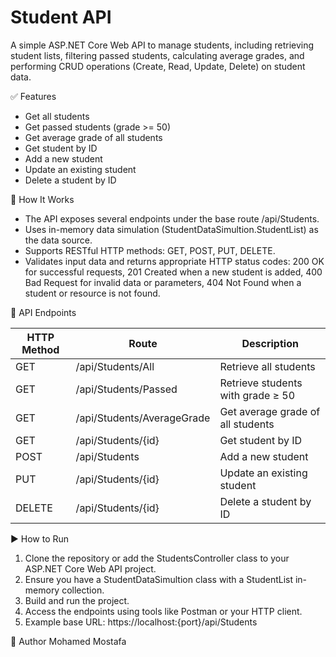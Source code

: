 # Student API

A simple ASP.NET Core Web API to manage students, including retrieving student lists, filtering passed students, calculating average grades, and performing CRUD operations (Create, Read, Update, Delete) on student data.

✅ Features
- Get all students
- Get passed students (grade >= 50)
- Get average grade of all students
- Get student by ID
- Add a new student
- Update an existing student
- Delete a student by ID

🧠 How It Works
- The API exposes several endpoints under the base route /api/Students.
- Uses in-memory data simulation (StudentDataSimultion.StudentList) as the data source.
- Supports RESTful HTTP methods: GET, POST, PUT, DELETE.
- Validates input data and returns appropriate HTTP status codes:
  200 OK for successful requests,
  201 Created when a new student is added,
  400 Bad Request for invalid data or parameters,
  404 Not Found when a student or resource is not found.

📡 API Endpoints

HTTP Method | Route                  | Description
------------|------------------------|----------------------------------
GET         | /api/Students/All       | Retrieve all students
GET         | /api/Students/Passed    | Retrieve students with grade ≥ 50
GET         | /api/Students/AverageGrade | Get average grade of all students
GET         | /api/Students/{id}      | Get student by ID
POST        | /api/Students           | Add a new student
PUT         | /api/Students/{id}      | Update an existing student
DELETE      | /api/Students/{id}      | Delete a student by ID

▶️ How to Run
1. Clone the repository or add the StudentsController class to your ASP.NET Core Web API project.
2. Ensure you have a StudentDataSimultion class with a StudentList in-memory collection.
3. Build and run the project.
4. Access the endpoints using tools like Postman or your HTTP client.
5. Example base URL: https://localhost:{port}/api/Students

👤 Author
Mohamed Mostafa
